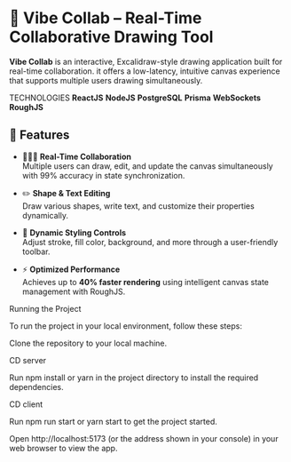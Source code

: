 # 🎨 Vibe Collab – Real-Time Collaborative Drawing Tool

**Vibe Collab** is an interactive, Excalidraw-style drawing application built for real-time collaboration. it offers a low-latency, intuitive canvas experience that supports multiple users drawing simultaneously.

TECHNOLOGIES 
**ReactJS**
**NodeJS**
**PostgreSQL**
**Prisma**
**WebSockets**
**RoughJS** 

## 🚀 Features

- 🧑‍🤝‍🧑 **Real-Time Collaboration**  
  Multiple users can draw, edit, and update the canvas simultaneously with 99% accuracy in state synchronization.

- ✏️ **Shape & Text Editing**  
  Draw various shapes, write text, and customize their properties dynamically.

- 🎨 **Dynamic Styling Controls**  
  Adjust stroke, fill color, background, and more through a user-friendly toolbar.

- ⚡ **Optimized Performance**  
  Achieves up to **40% faster rendering** using intelligent canvas state management with RoughJS.

Running the Project

To run the project in your local environment, follow these steps:

Clone the repository to your local machine.

CD server

Run npm install or yarn in the project directory to install the required dependencies.

CD client

Run npm run start or yarn start to get the project started.

Open http://localhost:5173 (or the address shown in your console) in your web browser to view the app.

